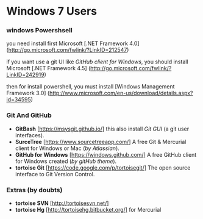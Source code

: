 Windows 7 Users
======

### windows Powershsell
you need install first  Microsoft [.NET Framework 4.0] (http://go.microsoft.com/fwlink/?LinkID=212547)

if you want use a git UI like _GitHub client for Windows_, you should install Microsoft [.NET Framework 4.5] (http://go.microsoft.com/fwlink/?LinkID=242919)

then for install powershell, you must install [Windows Management Framework 3.0] (http://www.microsoft.com/en-us/download/details.aspx?id=34595)

### Git And GitHub
- **GitBash** [https://msysgit.github.io/] this also install _Git GUI_ (a git user interfaces).
- **SurceTree** [https://www.sourcetreeapp.com/] A free Git & Mercurial client for Windows or Mac (_by Atlassian_).
- **GitHub for Windows** [https://windows.github.com/] A free GitHub client for Windows created (_by gitHub theme_).
- **tortoise Git** [https://code.google.com/p/tortoisegit/] The open source interface to Git Version Control.

### Extras (by doubts)
- **tortoise SVN** [http://tortoisesvn.net/]
- **tortoise Hg** [http://tortoisehg.bitbucket.org/] for Mercurial



  
